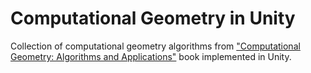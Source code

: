 # Computational Geometry in Unity
Collection of computational geometry algorithms from ["Computational Geometry: Algorithms and Applications"](https://www.amazon.com/Computational-Geometry-Applications-Mark-Berg/dp/3540779736) book implemented in Unity.
